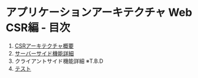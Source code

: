 # アプリケーションアーキテクチャ Web CSR編 - 目次

1. [CSRアーキテクチャ概要](csr-architecture-overview.md)
1. [サーバーサイド機能詳細](server-side-function.md)
1. クライアントサイド機能詳細 ※T.B.D
1. [テスト](test.md)
